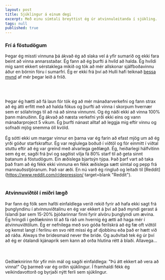 ```yaml
---
layout: post
title: Sjúklingur á einum degi
excerpt: Með einu símtali breyttist ég úr atvinnuleitanda í sjúkling.
tags: null
published: true
---
```



### Frí á föstudögum

Þegar ég missti vinnuna þá ákvað ég að slaka vel á yfir sumarið og ekki fara beint að vinna annarsstaðar. Ég fann að ég þurfti á hvíld að halda. Ég hvíldi mig samt ekkert sérstaklega mikið og tók að mér allskonar sjálfboðavinnu áður en börnin fóru í sumarfrí. Ég er ekki frá því að Hulli hafi teiknað [þessa mynd](http://static.boredpanda.com/blog/wp-content/uploads/2016/11/icelandic-humor-comics-hugleikur-dagsson-30-583bfb9a060b0__700.jpg "Betan í búðinni") af mér þegar leið á fríið. 




<br><br>

Þegar ég hætti að fá laun fór tók ég að mér mánaðarverkefni og fann strax að ég átti erfitt með að halda fókus og þurfti að vinna í skorpum hvernær sem er sólahrings til að ná að sinna vinnunni. Og ég náði ekki að vinna 100% þann mánuðinn. Ég ákvað að næsta verkefni yrði ekki eins og vann mánaðarproject 5 vikum. Ég þurfti nánast alltaf að leggja mig eftir vinnu og sofnaði mjög snemma öll kvöld. 
<br><br> 
Ég sótti ekki um margar vinnur en þarna var ég farin að efast mjög um að ég yrði góður starfskraftur. Ég var reglulega boðuð í viðtöl og fór einmitt í viðtal stuttu eftir að ég var greind með alvarlega geðlægð. Ég, heiðarlegi hálfvitinn sem ég er, sagði frá því og sagðist vilja fá 80% starf til að geta sinnt batanum á föstudögum. Ein æðislega bjartsýn týpa. Það þarf vart að taka það fram að ég fékk ekki vinnuna en fékk æðislega sætt símtal og pepp frá mannauðsstjóranum. Það var æði. En nú varð ég ringluð og leitaði til [Reddit](https://www.reddit.com/r/depression/ target=blank "Reddit"). 
<br><br> 

### Atvinnuviðtöl í miðri lægð

Þar fann ég fólk sem hafði einfaldlega verið rekið fyrir að hafa ekki sagt frá þunglyndinu í atvinnuviðtalinu en ég var ekkert á því að það myndi gerast á Íslandi þar sem 15-20% þjóðarinnar finni fyrir alvöru þunglyndi um ævina. Ég hringdi í geðlækninn til að fá ráð um hvernig ég ætti að haga mér í atvinnuviðtölum. Ég er nefnilega með svo góða ferilskrá að ég fæ oft viðtöl og kemst langt í ferlinu en svo rétt missi ég af djobbinu eða það er hætt við að ráða. Always the bridesmaid never the bride. Og auðvitað tek ég úr því að ég er ótalandi kjánaprik sem kann að orða hlutina rétt á blaði. Allavega...<br><br> 
<br><br> 
Geðlæknirinn fór yfir mín mál og sagði einfaldlega: "Þú átt ekkert að vera að vinna!" Og þarmeð var ég orðin sjúklingur. Í framhaldi fékk ég veikindavottorð og byrjaði nýtt ferli sem sjúklingur.

